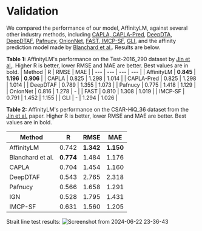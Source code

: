 # Validation
We compared the performance of our model, AffinityLM, against several other industry methods, including [CAPLA, CAPLA-Pred](https://doi.org/10.1093/bioinformatics/btad049), 
[DeepDTA](https://doi.org/10.1093/bioinformatics/bty593), [DeepDTAF](https://doi.org/10.1093/bib/bbab072), [Pafnucy](https://doi.org/10.1093/bioinformatics/bty374), [OnionNet](https://doi.org/10.1021/acsomega.9b01997), [FAST](https://doi.org/10.1021/acs.jcim.0c01306),[ IMCP-SF](https://doi.org/10.1016/j.csbj.2022.02.004), [GLI](https://doi.org/10.1109/ICDM54844.2022.00175), and the affinity prediction model made by [Blanchard et al.](https://doi.org/10.1177/10943420221121804). Results are below.

**Table 1:** AffinityLM's performance on the Test-2016_290 dataset by [Jin et al.](https://doi.org/10.1093/bioinformatics/btad049). Higher R is better, lower RMSE and MAE are better. Best values are in bold.
| Method | R | RMSE | MAE |
| --- | --- | --- | --- |
| AffinityLM | **0.845** | **1.196** | **0.906** |
| CAPLA | 0.825 | 1.298 | 1.014 |
| CAPLA-Pred | 0.825 | 1.298 | 1.014 |
| DeepDTAF | 0.789 | 1.355 | 1.073 |
| Pafnucy | 0.775 | 1.418 | 1.129 |
| OnionNet | 0.816 | 1.278 | - |
| FAST | 0.810 | 1.308 | 1.019 |
| IMCP-SF | 0.791 | 1.452 | 1.155 |
| GLI | - | 1.294 | 1.026 |

**Table 2:** AffinityLM's performance on the CSAR-HiQ_36 dataset from the [Jin et al.](https://doi.org/10.1093/bioinformatics/btad049) paper. Higher R is better, lower RMSE and MAE are better. Best values are in bold.

| Method | R | RMSE | MAE |
| --- | --- | --- | --- |
| AffinityLM | 0.742 | **1.342** | **1.150** |
| Blanchard et al. | **0.774** | 1.484 | 1.176 |
| CAPLA | 0.704 | 1.454 | 1.160 |
| DeepDTAF | 0.543 | 2.765 | 2.318 |
| Pafnucy | 0.566 | 1.658 | 1.291 |
| IGN | 0.528 | 1.795 | 1.431 |
| IMCP-SF | 0.631 | 1.560 | 1.205 |

Strait line test results:
![Screenshot from 2024-06-22 23-36-43](https://github.com/trrt-good/Bindwell/assets/91699644/541b300a-50ae-441c-8948-99a954205db7)
